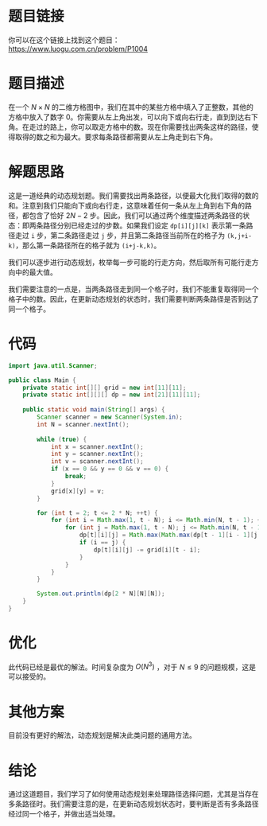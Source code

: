 # 题目链接
你可以在这个链接上找到这个题目：https://www.luogu.com.cn/problem/P1004

# 题目描述
在一个 $N \times N$ 的二维方格图中，我们在其中的某些方格中填入了正整数，其他的方格中放入了数字 $0$。你需要从左上角出发，可以向下或向右行走，直到到达右下角。在走过的路上，你可以取走方格中的数。现在你需要找出两条这样的路径，使得取得的数之和为最大。要求每条路径都需要从左上角走到右下角。

# 解题思路
这是一道经典的动态规划题。我们需要找出两条路径，以便最大化我们取得的数的和。注意到我们只能向下或向右行走，这意味着任何一条从左上角到右下角的路径，都包含了恰好 $2N-2$ 步。因此，我们可以通过两个维度描述两条路径的状态：即两条路径分别已经走过的步数。如果我们设定 `dp[i][j][k]` 表示第一条路径走过 `i` 步，第二条路径走过 `j` 步，并且第二条路径当前所在的格子为 `(k,j+i-k)`，那么第一条路径所在的格子就为 `(i+j-k,k)`。

我们可以逐步进行动态规划，枚举每一步可能的行走方向，然后取所有可能行走方向中的最大值。

我们需要注意的一点是，当两条路径走到同一个格子时，我们不能重复取得同一个格子中的数。因此，在更新动态规划的状态时，我们需要判断两条路径是否到达了同一个格子。

# 代码
```java
import java.util.Scanner;

public class Main {
    private static int[][] grid = new int[11][11];
    private static int[][][] dp = new int[21][11][11];
    
    public static void main(String[] args) {
        Scanner scanner = new Scanner(System.in);
        int N = scanner.nextInt();
        
        while (true) {
            int x = scanner.nextInt();
            int y = scanner.nextInt();
            int v = scanner.nextInt();
            if (x == 0 && y == 0 && v == 0) {
                break;
            }
            grid[x][y] = v;
        }

        for (int t = 2; t <= 2 * N; ++t) {
            for (int i = Math.max(1, t - N); i <= Math.min(N, t - 1); ++i) {
                for (int j = Math.max(1, t - N); j <= Math.min(N, t - 1); ++j) {
                    dp[t][i][j] = Math.max(Math.max(dp[t - 1][i - 1][j - 1], dp[t - 1][i - 1][j]), Math.max(dp[t - 1][i][j - 1], dp[t - 1][i][j])) + grid[i][t - i] + grid[j][t - j];
                    if (i == j) {
                        dp[t][i][j] -= grid[i][t - i];
                    }
                }
            }
        }

        System.out.println(dp[2 * N][N][N]);
    }
}
```

# 优化
此代码已经是最优的解法。时间复杂度为 $O(N^3)$ ，对于 $N \le 9$ 的问题规模，这是可以接受的。

# 其他方案
目前没有更好的解法，动态规划是解决此类问题的通用方法。

# 结论
通过这道题目，我们学习了如何使用动态规划来处理路径选择问题，尤其是当存在多条路径时。我们需要注意的是，在更新动态规划状态时，要判断是否有多条路径经过同一个格子，并做出适当处理。